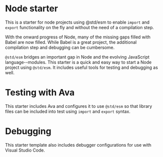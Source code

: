 # Node starter

This is a starter for node projects using @std/esm to enable `import` and `export` functionality on the fly and without the need of a compilation step.

With the onward progress of Node, many of the missing gaps filled with Babel are now filled. While Babel is a great project, the additional compilation step and debugging can be cumbersome. 

`@std/esm` bridges an important gap in Node and the evolving JavaScript language--modules. This starter is a quick and easy way to start a Node project using `@std/esm`. It includes useful tools for testing and debugging as well.

# Testing with Ava

This starter includes Ava and configures it to use `@std/esm` so that library files can be included into test using `import` and `export` syntax.

# Debugging

This starter template also includes debugger configurations for use with Visual Studio Code. 